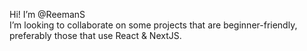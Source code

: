 Hi! I’m @ReemanS </br>
I’m looking to collaborate on some projects that are beginner-friendly, preferably those that use React & NextJS. </br>


<!---
ReemanS/ReemanS is a ✨ special ✨ repository because its `README.md` (this file) appears on your GitHub profile.
You can click the Preview link to take a look at your changes.
--->
